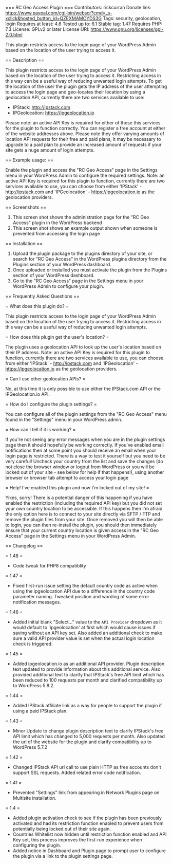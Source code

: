 === RC Geo Access Plugin ===
Contributors: rickcurran
Donate link: https://www.paypal.com/cgi-bin/webscr?cmd=_s-xclick&hosted_button_id=QZEXMAMCYDS3G
Tags: security, geolocation, login
Requires at least: 4.6
Tested up to: 6.1
Stable tag: 1.47
Requires PHP: 7.3
License: GPLv2 or later
License URI: https://www.gnu.org/licenses/gpl-2.0.html


This plugin restricts access to the login page of your WordPress Admin based on the location of the user trying to access it.

== Description ==

This plugin restricts access to the login page of your WordPress Admin based on the location of the user trying to access it. Restricting access in this way can be a useful way of reducing unwanted login attempts.
To get the location of the user the plugin gets the IP address of the user attempting to access the login page and geo-locates their location by using a geolocation API, currently there are two services available to use:

 - IPStack: http://ipstack.com
 - IPGeolocation: https://ipgeolocation.io

Please note: an active API Key is required for either of these this services for the plugin to function correctly. You can register a free account at either of the website addresses above. Please note they offer varying amounts of location API requests for their free and paid plans, it may be necessary to upgrade to a paid plan to provide an increased amount of requests if your site gets a huge amount of login attempts.


== Example usage: ==

Enable the plugin and access the "RC Geo Access" page in the Settings menu in your WordPress Admin to configure the required settings. Note: an active API Key is required for this plugin to function, currently there are two services available to use, you can choose from either 'IPStack' - http://ipstack.com and 'IPGeolocation' - https://ipgeolocation.io as the geolocation providers.


== Screenshots ==

1. This screen shot shows the administration page for the "RC Geo Access" plugin in the WordPress backend
2. This screen shot shows an example output shown when someone is prevented from accessing the login page

== Installation ==
	
1. Upload the plugin package to the plugins directory of your site, or search for "RC Geo Access" in the WordPress plugins directory from the Plugins section of your WordPress dashboard.
2. Once uploaded or installed you must activate the plugin from the Plugins section of your WordPress dashboard.
3. Go to the "RC Geo Access" page in the Settings menu in your WordPress Admin to configure your plugin.
	
== Frequently Asked Questions ==
	
= What does this plugin do? =

This plugin restricts access to the login page of your WordPress Admin based on the location of the user trying to access it. Restricting access in this way can be a useful way of reducing unwanted login attempts.

= How does this plugin get the user's location? =

The plugin uses a geolocation API to look up the user's location based on their IP address. Note: an active API Key is required for this plugin to function, currently there are two services available to use, you can choose from either 'IPStack' - http://ipstack.com and 'IPGeolocation' - https://ipgeolocation.io as the geolocation providers.

= Can I use other geolocation APIs? =

No, at this time it is only possible to use either the IPStack.com API or the IPGeolocation.io API.

= How do I configure the plugin settings? =

You can configure all of the plugin settings from the "RC Geo Access" menu found in the "Settings" menu in your WordPress admin.

= How can I tell if it is working? =

If you're not seeing any error messages when you are in the plugin settings page then it should hopefully be working correctly. If you've enabled email notifications then at some point you should receive an email when your login page is restricted. There is a way to test it yourself  but you need to be very careful! Uncheck your country from the list and save the changes (do not close the browser window or logout from WordPress or you will be locked out of your site - see below for help if that happens!), using another browser or browser tab attempt to access your login page

= Help! I've enabled this plugin and now I'm locked out of my site! =

Yikes, sorry! There is a potential danger of this happening if you have enabled the restriction (including the required API key) but you did not set your own country location to be accessible. If this happens then I'm afraid the only option here is to connect to your site directly via SFTP / FTP and remove the plugin files from your site. Once removed you will then be able to login, you can then re-install the plugin, you should then immediately ensure that your current country location is given access in the "RC Geo Access" page in the Settings menu in your WordPress Admin.


== Changelog ==

= 1.48 =

- Code tweak for PHP8 compatiblity

= 1.47 =

- Fixed first-run issue setting the default country code as active when using the ipgeolocation API due to a difference in the country code parameter naming. Tweaked position and wording of some error notification messages.

= 1.46 =

- Added initial blank "Select..." value to the `API Provider` dropdown as it would default to 'ipgeolocation' at first which would cause issues if saving without an API key set. Also added an additional check to make sure a valid API provider value is set when the actual login location check is triggered.

= 1.45 =

- Added ipgeolocation.io as an additional API provider. Plugin description text updated to provide information about this additional service. Also provided additional text to clarify that IPStack's free API limit which has been reduced to 100 requests per month and clarified compatibility up to WordPress 5.8.2.

= 1.44 =

- Added IPStack affiliate link as a way for people to support the plugin if using a paid IPStack plan.

= 1.43 =

- Minor Update to change plugin description text to clarify IPStack's free API limit which has changed to 5,000 requests per month. Also updated the url of the website for the plugin and clarify compatibility up to WordPress 5.7.2

= 1.42 =

- Changed IPStack API url call to use plain HTTP as free accounts don't support SSL requests. Added related error code notification.

= 1.41 =

- Prevented "Settings" link from appearing in Network Plugins page on Multisite installation.

= 1.4 =

- Added plugin activation check to see if the plugin has been previously activated and had its restriction function enabled to prevent users from potentially being locked out of their site again.
- Countries Whitelist now hidden until restriction function enabled and API Key set, this process improves the first-run experience when configuring the plugin.
- Added notice in Dashboard and Plugin page to prompt user to configure the plugin via a link to the plugin settings page.